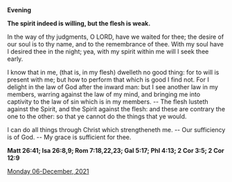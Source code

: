 **Evening**

**The spirit indeed is willing, but the flesh is weak.**
 
In the way of thy judgments, O LORD, have we waited for thee; the desire of our soul is to thy name, and to the remembrance of thee. With my soul have I desired thee in the night; yea, with my spirit within me will I seek thee early.
 
I know that in me, (that is, in my flesh) dwelleth no good thing: for to will is present with me; but how to perform that which is good I find not. For I delight in the law of God after the inward man: but I see another law in my members, warring against the law of my mind, and bringing me into captivity to the law of sin which is in my members. -- The flesh lusteth against the Spirit, and the Spirit against the flesh: and these are contrary the one to the other: so that ye cannot do the things that ye would.
 
I can do all things through Christ which strengtheneth me. -- Our sufficiency is of God. -- My grace is sufficient for thee.  

**Matt 26:41; Isa 26:8,9; Rom 7:18,22,23; Gal 5:17; Phl 4:13; 2 Cor 3:5; 2 Cor 12:9**

[Monday 06-December, 2021](https://t.me/daily_light)

